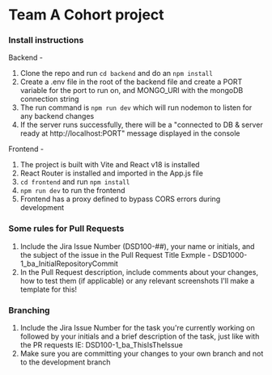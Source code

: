 # Team A Cohort project 

### Install instructions

Backend - 
1. Clone the repo and run `cd backend` and do an `npm install` 
2. Create a .env file in the root of the backend file and create a PORT variable for the port to run on, and MONGO_URI with the mongoDB connection string
3. The run command is `npm run dev` which will run nodemon to listen for any backend changes
4. If the server runs successfully, there will be a "connected to DB & server ready at http://localhost:PORT" message displayed in the console


Frontend - 
1. The project is built with Vite and React v18 is installed 
2. React Router is installed and imported in the App.js file 
3. `cd frontend` and run `npm install`
4. `npm run dev` to run the frontend
5. Frontend has a proxy defined to bypass CORS errors during development

 
### Some rules for Pull Requests
1. Include the Jira Issue Number (DSD100-##), your name or initials, and the subject of the issue in the Pull Request Title
  Exmple - DSD1000-1_ba_InitialRepositoryCommit
2. In the Pull Request description, include comments about your changes, how to test them (if applicable) or any relevant screenshots
  I'll make a template for this!


### Branching
1. Include the Jira Issue Number for the task you're currently working on followed by your initials and a brief description of the task, just like with the PR requests
  IE: DSD100-1_ba_ThisIsTheIssue
2. Make sure you are committing your changes to your own branch and not to the development branch
